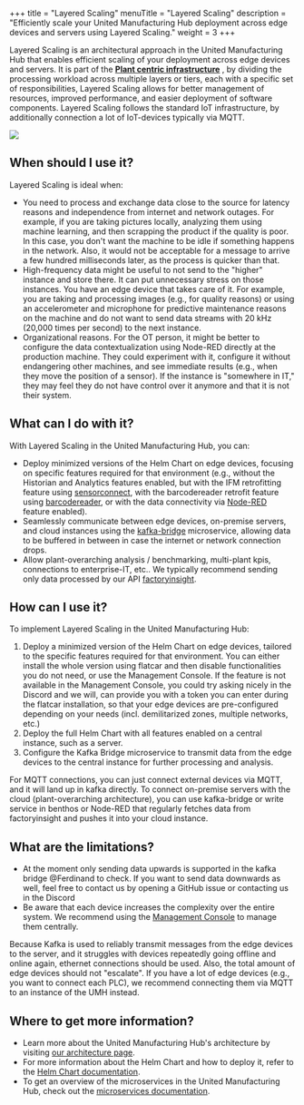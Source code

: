+++
title = "Layered Scaling"
menuTitle = "Layered Scaling"
description = "Efficiently scale your United Manufacturing Hub deployment across edge devices and servers using Layered Scaling."
weight = 3
+++


Layered Scaling is an architectural approach in the United Manufacturing Hub that enables efficient scaling of your
deployment across edge devices and servers. It is part of the [**Plant centric infrastructure**](https://learn.umh.app/blog/why-designing-your-own-it-ot-infrastructure-is-harder-than-you-might-think-typical-challenges-and-how-to-solve-them/) 
, by dividing the processing workload across multiple layers or tiers, each
with a specific set of responsibilities, Layered Scaling allows for better management of resources,
improved performance, and easier deployment of software components.
Layered Scaling follows the standard IoT infrastructure, by additionally connection a lot of IoT-devices typically via MQTT.

![](/images/features/layered-scaling/layeredScaling02.png)



## When should I use it?

Layered Scaling is ideal when:

- You need to process and exchange data close to the source for latency reasons and independence from internet and
  network outages. For example, if you are taking pictures locally, analyzing them using machine learning, and then 
  scrapping the product if the quality is poor. In this case, you don't want the machine to be idle if something happens
  in the network. Also, it would not be acceptable for a message to arrive a few hundred milliseconds later, as the 
  process is quicker than that.
- High-frequency data might be useful to not send to the "higher" instance and store there. It can put unnecessary
  stress on those instances. You have an edge device that takes care of it. For example, you are taking and processing
  images (e.g., for quality reasons) or using an accelerometer and microphone for predictive maintenance reasons on the 
  machine and do not want to send data streams with 20 kHz (20,000 times per second) to the next instance.
- Organizational reasons. For the OT person, it might be better to configure the data contextualization using Node-RED
  directly at the production machine. They could experiment with it, configure it without endangering other machines,
  and see immediate results (e.g., when they move the position of a sensor). If the instance is "somewhere in IT," 
  they may feel they do not have control over it anymore and that it is not their system.

## What can I do with it?

With Layered Scaling in the United Manufacturing Hub, you can:

- Deploy minimized versions of the Helm Chart on edge devices, focusing on specific features required for that 
  environment (e.g., without the Historian and Analytics features enabled, but with the IFM retrofitting feature using 
  [sensorconnect](/docs/architecture/microservices/core/sensorconnect/), with the barcodereader retrofit feature using 
  [barcodereader](/docs/architecture/microservices/community/barcodereader/), or with the data connectivity via [Node-RED](/docs/architecture/microservices/core/node-red) feature enabled).
- Seamlessly communicate between edge devices, on-premise servers, and cloud instances using the [kafka-bridge](/docs/architecture/microservices/core/kafka-bridge) 
  microservice, allowing data to be buffered in between in case the internet or network connection drops.
- Allow plant-overarching analysis / benchmarking, multi-plant kpis, connections to enterprise-IT, etc..
  We typically recommend sending only data processed by our API [factoryinsight](/docs/architecture/microservices/core/factoryinsight).

## How can I use it?

To implement Layered Scaling in the United Manufacturing Hub:

1. Deploy a minimized version of the Helm Chart on edge devices, tailored to the specific features required for that 
   environment. You can either install the whole version using flatcar and then disable functionalities you do not need,
   or use the Management Console. If the feature is not available in the Management Console, you could try asking nicely
   in the Discord and we will, can provide you with a token you can enter during the flatcar installation, so that your 
   edge devices are pre-configured depending on your needs (incl. demilitarized zones, multiple networks, etc.)
2. Deploy the full Helm Chart with all features enabled on a central instance, such as a server.
3. Configure the Kafka Bridge microservice to transmit data from the edge devices to the central instance for further
   processing and analysis.

For MQTT connections, you can just connect external devices via MQTT, and it will land up in kafka directly. To connect
on-premise servers with the cloud (plant-overarching architecture), you can use kafka-bridge or write service in benthos
or Node-RED that regularly fetches data from factoryinsight and pushes it into your cloud instance.

## What are the limitations?

- At the moment only sending data upwards is supported in the kafka bridge @Ferdinand to check. If you want to send data
  downwards as well, feel free to contact us by opening a GitHub issue or contacting us in the Discord
- Be aware that each device increases the complexity over the entire system. We recommend using the 
  [Management Console](https://mgmt.docs.umh.app/docs/) to manage them centrally.

Because Kafka is used to reliably transmit messages from the edge devices to the server, and it struggles with devices 
repeatedly going offline and online again, ethernet connections should be used. Also, the total amount of edge devices
should not "escalate". If you have a lot of edge devices (e.g., you want to connect each PLC), we recommend connecting
them via MQTT to an instance of the UMH instead.

## Where to get more information?

- Learn more about the United Manufacturing Hub's architecture by visiting [our architecture page](/docs/architecture/).
- For more information about the Helm Chart and how to deploy it, refer to the [Helm Chart documentation](/docs/deployment/helm/).
- To get an overview of the microservices in the United Manufacturing Hub, check out the [microservices documentation](/docs/architecture/microservices/).
